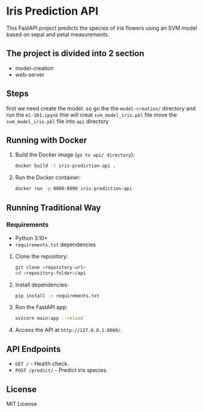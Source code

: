 # Iris Prediction API

This FastAPI project predicts the species of iris flowers using an SVM model based on sepal and petal measurements.

## The project is divided into 2 section
- model-creation 
- web-server

## Steps
first we need create the model. so go the the ``model-creation/`` directory and run the ``ml-101.ipynb`` thie will creat `svm_model_iris.pkl`
file move the `svm_model_iris.pkl` file into `api` directory 


## Running with Docker

1. Build the Docker image (`go to api/ directory`):
    ```bash
    docker build -t iris-prediction-api .
    ```

2. Run the Docker container:
    ```bash
    docker run -p 8000:8000 iris-prediction-api
    ```



## Running Traditional Way

### Requirements
- Python 3.10+
- `requirements.txt` dependencies


1. Clone the repository:
    ```bash
    git clone <repository-url>
    cd <repository-folder>/api
    ```

2. Install dependencies:
    ```bash
    pip install -r requirements.txt
    ```

3. Run the FastAPI app:
    ```bash
    uvicorn main:app --reload
    ```

4. Access the API at `http://127.0.0.1:8000/`.


## API Endpoints
- `GET /` - Health check.
- `POST /predict/` - Predict iris species.

## License
MIT License
